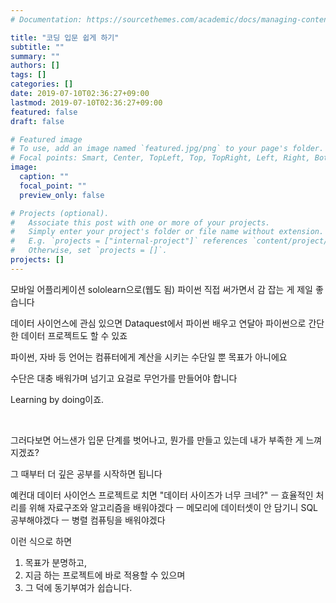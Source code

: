 ```yaml
---
# Documentation: https://sourcethemes.com/academic/docs/managing-content/

title: "코딩 입문 쉽게 하기"
subtitle: ""
summary: ""
authors: []
tags: []
categories: []
date: 2019-07-10T02:36:27+09:00
lastmod: 2019-07-10T02:36:27+09:00
featured: false
draft: false

# Featured image
# To use, add an image named `featured.jpg/png` to your page's folder.
# Focal points: Smart, Center, TopLeft, Top, TopRight, Left, Right, BottomLeft, Bottom, BottomRight.
image:
  caption: ""
  focal_point: ""
  preview_only: false

# Projects (optional).
#   Associate this post with one or more of your projects.
#   Simply enter your project's folder or file name without extension.
#   E.g. `projects = ["internal-project"]` references `content/project/deep-learning/index.md`.
#   Otherwise, set `projects = []`.
projects: []
---
```

모바일 어플리케이션 sololearn으로(웹도 됨) 파이썬 직접 써가면서 감 잡는 게 제일 좋습니다

데이터 사이언스에 관심 있으면
Dataquest에서 파이썬 배우고 연달아 파이썬으로 간단한 데이터 프로젝트도 할 수 있죠

파이썬, 자바 등 언어는 ​컴퓨터에게 계산을 시키는 수단​일 뿐 목표가 아니에요

수단은 대충 배워가며 넘기고 요걸로 무언가를 만들어야 합니다

​Learning by doing이죠.

​

그러다보면 어느샌가 입문 단계를 벗어나고, 뭔가를 만들고 있는데 내가 부족한 게 느껴지겠죠?

그 때부터 더 깊은 공부를 시작하면 됩니다

예컨대 데이터 사이언스 프로젝트로 치면
"데이터 사이즈가 너무 크네?"
ㅡ 효율적인 처리를 위해 자료구조와 알고리즘을 배워야겠다
ㅡ 메모리에 데이터셋이 안 담기니 SQL 공부해야겠다
ㅡ 병렬 컴퓨팅을 배워야겠다

이런 식으로 하면
1. 목표가 분명하고, 
2. 지금 하는 프로젝트에 바로 적용할 수 있으며
3. 그 덕에 동기부여가 쉽습니다.